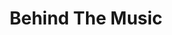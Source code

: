 ---
layout: project
title:  Behind The Music
image: behindthemusic.jpeg
tags: design
category: projects
status: coming-soon
description: Updating...!
---